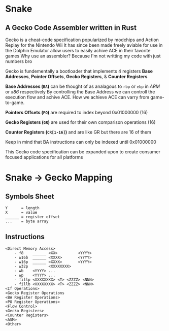 # Snake
## A Gecko Code Assembler  written in Rust

Gecko is a cheat-code specification popularized by modchips and Action Replay for the Nintendo Wii
It has since been made freely aviable for use in the Dolphin Emulator allow users to easily achive ACE in their favorite games
Why use an assembler? Because I'm not writting my code with just numbers bro

Gecko is fundementally a bootloader that implements 4 registers
**Base Addresses**, **Pointer Offsets**,  **Gecko Registers**, & **Counter Registers**

**Base Addresses (`BA`)** can be thought of as analagous to `rbp` or `ebp` in _ARM_ or _x86_ respectively
By controlling the Base Address we can controll the execution flow and achive ACE. How we achieve ACE can varry from game-to-game.

**Pointers Offsets (`PO`)** are required to index beyond 0x01000000 (16)

**Gecko Registers (`GR`)** are used for their own comparison operations (16)

**Counter Registers (`CR[1-16]`)**  and are like GR but there are 16 of them

Keep in mind that BA instructions  can only be indexed until 0x01000000

This Gecko code specification can be expanded upon to create consumer focused applications for all platforms

# Snake -> Gecko Mapping

## Symbols Sheet
```
Y      = length
X      = value
______ = register offset
...    = byte array
```


## Instructions
```
<Direct Memory Access>
    - f8    ______ <XX>         <YYYY>
    - w16b  ______ <XXXX>       <YYYY>
    - w16p  ______ <XXXX>       <YYYY>
    - w32p         <XXXXXXXX>
    - wb    <YYYY> ...
    - wp    <YYYY> ...
    - fillp <XXXXXXXX> <T> <ZZZZ> <NNN>
    - fillb <XXXXXXXX> <T> <ZZZZ> <NNN>
<If Operations>
<Gecko Register Operations
<BA Register Operations>
<PO Register Operations>
<Flow Control>
<Gecko Registers>
<Counter Registers>
<ASM>
<Other>
```
